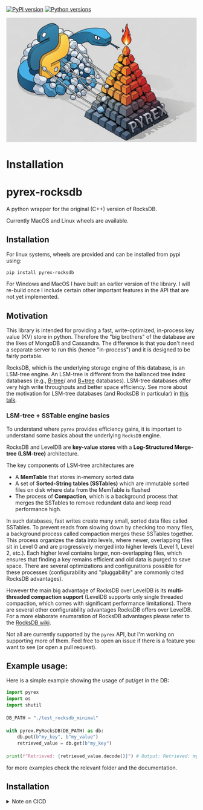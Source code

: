 
[![PyPI version](https://img.shields.io/pypi/v/pyrex-rocksdb.svg)](https://pypi.org/project/pyrex-rocksdb/)
[![Python versions](https://img.shields.io/pypi/pyversions/pyrex-rocksdb.svg)](https://img.shields.io/pypi/pyversions/pyrex-rocksdb/)


![pyrex](https://raw.githubusercontent.com/mylonasc/pyrex/main/assets/logo.png)

# Installation


# pyrex-rocksdb
A python wrapper for the original (C++) version of RocksDB.

Currently MacOS and Linux wheels are available.

## Installation

For linux systems, wheels are provided and can be installed from pypi using:

```bash
pip install pyrex-rocksdb
```

For Windows and MacOS I have built an earlier version of the library.
I will re-build once I include certain other important features in the API that are not yet implemented.



## Motivation

This library is intended for providing a fast, write-optimized, in-process key value (KV) store in python. Therefore the "big brothers" of the database are the likes of MongoDB and Cassandra. The difference is that you don't need a separate server to run this (hence "in-process") and it is designed to be fairly portable. 

RocksDB, which is the underlying storage engine of this database, is an LSM-tree engine. An LSM-tree is different from the ballanced tree index databases (e.g., [B-tree](https://en.wikipedia.org/wiki/B-tree)/ and [B+tree](https://en.wikipedia.org/wiki/B%2B_tree) databases). LSM-tree databases offer very high write throughputs and better space efficiency. See more about the motivation for LSM-tree databases (and RocksDB in particular) in [this talk](https://www.youtube.com/watch?v=V_C-T5S-w8g).

### LSM-tree + SSTable engine basics
To understand where `pyrex` provides efficiency gains, it is important to understand some basics about the underlying `RocksDB` engine. 

RocksDB and LevelDB are **key-value stores** with a **Log-Structured Merge-tree (LSM-tree)** architecture. 

The key components of LSM-tree architectures are 
* A **MemTable** that stores in-memory sorted data
* A set of **Sorted-String tables (SSTables)** which are immutable sorted files on disk where data from the MemTable is flushed
* The process of **Compaction**, which is a background process that merges the SSTables to remove redundant data and keep read performance high.

In such databases, fast writes create many small, sorted data files called SSTables. To prevent reads from slowing down by checking too many files, a background process called compaction merges these SSTables together. This process organizes the data into levels, where newer, overlapping files sit in Level 0 and are progressively merged into higher levels (Level 1, Level 2, etc.). Each higher level contains larger, non-overlapping files, which ensures that finding a key remains efficient and old data is purged to save space. There are several optimizations and configurations possible for these processes (configurability and "pluggability" are commonly cited RocksDB advantages). 

However the main big advantage of RocksDB over LevelDB is its **multi-threaded compaction support** (LevelDB supports only single threaded compaction, which comes with significant performance limitations). 
There are several other configurability advantages RocksDB offers over LevelDB. For a more elaborate enumaration of RocksDB advantages please refer to the [RocksDB wiki](https://github.com/facebook/rocksdb/wiki/Features-Not-in-LevelDB). 

Not all are currently supported by the `pyrex` API, but I'm working on supporting more of them. Feel free to open an issue if there is a feature you want to see (or open a pull request).


## Example usage:

Here is a simple example showing the usage of put/get in the DB:

```python
import pyrex
import os
import shutil

DB_PATH = "./test_rocksdb_minimal"

with pyrex.PyRocksDB(DB_PATH) as db:
    db.put(b"my_key", b"my_value")
    retrieved_value = db.get(b"my_key")

print(f"Retrieved: {retrieved_value.decode()}") # Output: Retrieved: my_value

```

for more examples check the relevant folder and the documentation.

## Installation

<details>
  <summary>Note on CICD</summary>
The windows wheels are failing at the moment.
The CICD workflow for package builds works and passes all tests only for MacOS and Linux. 
</details>


